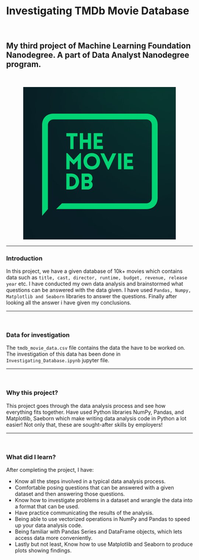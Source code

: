 # Investigating TMDb Movie Database


<br>

## My third project of Machine Learning Foundation Nanodegree. A part of Data Analyst Nanodegree program.


<br>
<p align = 'center'><img src = 'TMDb_movie.jpg'></p>

-----

### Introduction

In this project, we have a given database of 10k+ movies which contains data such as `title, cast, director, runtime, budget, revenue, release year` etc. I have conducted my own data analysis and brainstormed what questions can be answered with the data given. I have used `Pandas, Numpy, Matplotlib and Seaborn` libraries to answer the questions. Finally after looking all the answer i have given my conclusions.

-----

<br>

### Data for investigation

The `tmdb_movie_data.csv` file contains the data the have to be worked on. The investigation of this data has been done in `Investigating_Database.ipynb` jupyter file. 

-----

<br>

### Why this project?

This project goes through the data analysis process and see how everything fits together. Have used Python libraries NumPy, Pandas, and Matplotlib, Saeborn which make writing data analysis code in Python a lot easier! Not only that, these are sought-after skills by employers!

----

<br>

### What did I learn?

After completing the project, I have:
 - Know all the steps involved in a typical data analysis process.
 - Comfortable posing questions that can be answered with a given dataset and then answering those questions.
 - Know how to investigate problems in a dataset and wrangle the data into a format that can be used.
 - Have practice communicating the results of the analysis.
 - Being able to use vectorized operations in NumPy and Pandas to speed up your data analysis code.
 - Being familiar with Pandas Series and DataFrame objects, which lets access data more conveniently.
 - Lastly but not least, Know how to use Matplotlib and Seaborn to produce plots showing findings.
 
<br> 